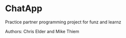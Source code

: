 # ChatApp
Practice partner programming project for funz and learnz


Authors:
Chris Elder and Mike Thiem
